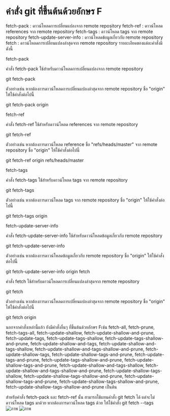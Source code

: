 # คำสั่ง git ที่ขึ้นต้นด้วยอักษร F
fetch-pack : ดาวน์โหลดการเปลี่ยนแปลงจาก remote repository
fetch-ref : ดาวน์โหลด references จาก remote repository
fetch-tags : ดาวน์โหลด tags จาก remote repository
fetch-update-server-info : ดาวน์โหลดข้อมูลเกี่ยวกับ remote repository
fetch : ดาวน์โหลดการเปลี่ยนแปลงล่าสุดจาก remote repository
รายละเอียดของแต่ละคำสั่งมีดังนี้

fetch-pack

คำสั่ง fetch-pack ใช้สำหรับดาวน์โหลดการเปลี่ยนแปลงจาก remote repository

git fetch-pack <remote>

ตัวอย่างเช่น หากต้องการดาวน์โหลดการเปลี่ยนแปลงล่าสุดจาก remote repository ชื่อ "origin" ให้ใช้คำสั่งต่อไปนี้

git fetch-pack origin

fetch-ref

คำสั่ง fetch-ref ใช้สำหรับดาวน์โหลด references จาก remote repository

git fetch-ref <remote> <ref>

ตัวอย่างเช่น หากต้องการดาวน์โหลด reference ชื่อ "refs/heads/master" จาก remote repository ชื่อ "origin" ให้ใช้คำสั่งต่อไปนี้

git fetch-ref origin refs/heads/master

fetch-tags

คำสั่ง fetch-tags ใช้สำหรับดาวน์โหลด tags จาก remote repository

git fetch-tags <remote>

ตัวอย่างเช่น หากต้องการดาวน์โหลด tags จาก remote repository ชื่อ "origin" ให้ใช้คำสั่งต่อไปนี้

git fetch-tags origin

fetch-update-server-info

คำสั่ง fetch-update-server-info ใช้สำหรับดาวน์โหลดข้อมูลเกี่ยวกับ remote repository

git fetch-update-server-info <remote>

ตัวอย่างเช่น หากต้องการดาวน์โหลดข้อมูลเกี่ยวกับ remote repository ชื่อ "origin" ให้ใช้คำสั่งต่อไปนี้

git fetch-update-server-info origin
fetch

คำสั่ง fetch ใช้สำหรับดาวน์โหลดการเปลี่ยนแปลงล่าสุดจาก remote repository

git fetch <remote>

ตัวอย่างเช่น หากต้องการดาวน์โหลดการเปลี่ยนแปลงล่าสุดจาก remote repository ชื่อ "origin" ให้ใช้คำสั่งต่อไปนี้

git fetch origin

นอกจากคำสั่งเหล่านี้แล้ว ยังมีคำสั่งอื่นๆ ที่ขึ้นต้นด้วยอักษร Fเช่น  fetch-all, fetch-prune, fetch-tags-all, fetch-update-shallow, fetch-update-shallow-and-prune, fetch-update-tags, fetch-update-tags-shallow, fetch-update-tags-shallow-and-prune, fetch-update-shallow-and-tags, fetch-update-shallow-and-tags-shallow, fetch-update-shallow-and-tags-shallow-and-prune, fetch-update-shallow-tags, fetch-update-shallow-tags-and-prune, fetch-update-tags-and-prune, fetch-update-tags-shallow-and-prune, fetch-update-shallow-tags-and-prune, fetch-update-shallow-and-tags-shallow, fetch-update-shallow-and-tags-shallow-and-prune, fetch-update-shallow-tags-shallow, fetch-update-shallow-tags-shallow-and-prune, fetch-update-shallow-tags-and-prune, fetch-update-shallow-tags-shallow-and-prune, fetch-update-shallow-tags-shallow-and-prune เป็นต้น

สำหรับคำสั่ง fetch-pack และ fetch-ref นั้น สามารถใช้แทนคำสั่ง git fetch ได้ แต่จะไม่ดาวน์โหลด tags มาด้วย หากต้องการดาวน์โหลด tags ด้วย ให้ใช้คำสั่ง git fetch --tags
![ภาพ](https://github.com/AnchisaPhetnoi/Git_A-Z_Mission_65030289/assets/144197034/276ab9ae-e49c-4480-8ee2-d1c6e24acefd)
![ภาพ](https://github.com/AnchisaPhetnoi/Git_A-Z_Mission_65030289/assets/144197034/f08e10bb-3041-4160-a663-9df0eeffcddc)


